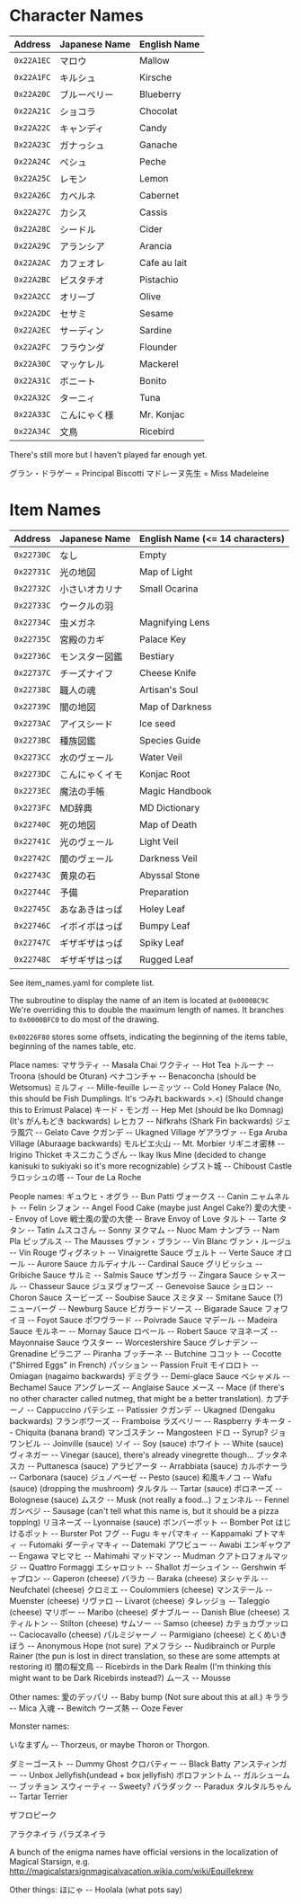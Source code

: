 Character Names
===============
|Address|Japanese Name|English Name|
|-------|-------------|--------------|
|`0x22A1EC`|マロウ|Mallow|
|`0x22A1FC`|キルシュ|Kirsche|
|`0x22A20C`|ブルーベリー|Blueberry|
|`0x22A21C`|ショコラ|Chocolat|
|`0x22A22C`|キャンディ|Candy|
|`0x22A23C`|ガナっシュ|Ganache|
|`0x22A24C`|ペシュ|Peche|
|`0x22A25C`|レモン|Lemon|
|`0x22A26C`|カベルネ|Cabernet|
|`0x22A27C`|カシス|Cassis|
|`0x22A28C`|シードル|Cider|
|`0x22A29C`|アランシア|Arancia|
|`0x22A2AC`|カフェオレ|Cafe au lait|
|`0x22A2BC`|ピスタチオ|Pistachio|
|`0x22A2CC`|オリーブ|Olive|
|`0x22A2DC`|セサミ|Sesame|
|`0x22A2EC`|サーディン|Sardine|
|`0x22A2FC`|フラウンダ|Flounder|
|`0x22A30C`|マッケレル|Mackerel|
|`0x22A31C`|ボニート|Bonito|
|`0x22A32C`|ターニィ|Tuna|
|`0x22A33C`|こんにゃく様|Mr. Konjac|
|`0x22A34C`|文鳥|Ricebird|
There's still more but I haven't played far enough yet.

グラン・ドラゲー = Principal Biscotti
マドレーヌ先生 = Miss Madeleine

Item Names
==========
|Address|Japanese Name|English Name (<= 14 characters)|
|-------|-------------|--------------|
|`0x22730C`|なし|Empty|
|`0x22731C`|光の地図|Map of Light|
|`0x22732C`|小さいオカリナ|Small Ocarina|
|`0x22733C`|ウークルの羽||
|`0x22734C`|虫メガネ|Magnifying Lens|
|`0x22735C`|宮殿のカギ|Palace Key|
|`0x22736C`|モンスター図鑑|Bestiary|
|`0x22737C`|チーズナイフ|Cheese Knife|
|`0x22738C`|職人の魂|Artisan's Soul|
|`0x22739C`|闇の地図|Map of Darkness|
|`0x2273AC`|アイスシード|Ice seed|
|`0x2273BC`|種族図鑑|Species Guide|
|`0x2273CC`|水のヴェール|Water Veil|
|`0x2273DC`|こんにゃくイモ|Konjac Root|
|`0x2273EC`|魔法の手帳|Magic Handbook|
|`0x2273FC`|MD辞典|MD Dictionary|
|`0x22740C`|死の地図|Map of Death|
|`0x22741C`|光のヴェール|Light Veil|
|`0x22742C`|闇のヴェール|Darkness Veil|
|`0x22743C`|黄泉の石|Abyssal Stone|
|`0x22744C`|予備|Preparation|
|`0x22745C`|あなあきはっぱ|Holey Leaf|
|`0x22746C`|イボイボはっぱ|Bumpy Leaf|
|`0x22747C`|ギザギザはっぱ|Spiky Leaf|
|`0x22748C`|ギザギザはっぱ|Rugged Leaf|

See item_names.yaml for complete list.

The subroutine to display the name of an item is located at `0x0000BC9C` We're
overriding this to double the maximum length of names. It branches to
`0x0000BFC0` to do most of the drawing.

`0x00226F80` stores some offsets, indicating the beginning of the items table,
beginning of the names table, etc.


Place names:
マサラティ -- Masala Chai
ワクティ -- Hot Tea
トルーナ -- Troona (should be Oturan)
ベナコンチャ -- Benaconcha (should be Wetsomus)
ミルフィ -- Mille-feuille
レーミッツ -- Cold Honey Palace (No, this should be Fish Dumplings. It's つみれ backwards >.<)
            (Should change this to Erimust Palace)
キード・モンガ -- Hep Met (should be Iko Domnag) (It's がんもどき backwards)
レヒカフ -- Nifkrahs (Shark Fin backwards)
ジェラ風穴 -- Gelato Cave
クガンデ -- Ukagned Village
ゲアラヴァ -- Ega Aruba Village (Aburaage backwards)
モルビエ火山 -- Mt. Morbier
リギニオ密林 -- Irigino Thicket
キスニカこうざん -- Ikay Ikus Mine (decided to change kanisuki to sukiyaki so it's more recognizable)
シブスト城 -- Chiboust Castle
ラロッシュの塔 -- Tour de La Roche

People names:
ギュウヒ・オグラ -- Bun Patti
ヴォークス -- Canin
ニャムネルト -- Felin
シフォン -- Angel Food Cake (maybe just Angel Cake?)
愛の大使 -- Envoy of Love
戦士風の愛の大使 -- Brave Envoy of Love
タルト -- Tarte
タタン -- Tatin
ムスコさん -- Sonny
ヌクマム -- Nuoc Mam
ナンプラ -- Nam Pla
ピップルス -- The Mausses
ヴァン・ブラン -- Vin Blanc
ヴァン・ルージュ -- Vin Rouge
ヴィグネット -- Vinaigrette Sauce
ヴェルト -- Verte Sauce
オロール -- Aurore Sauce
カルディナル -- Cardinal Sauce
グリビッシュ -- Gribiche Sauce
サルミ -- Salmis Sauce
ザンガラ -- Zingara Sauce
シャスール -- Chasseur Sauce
ジュヌヴォワーズ -- Genevoise Sauce
ショロン -- Choron Sauce
スービーズ -- Soubise Sauce
スミタヌ -- Smitane Sauce (?)
ニューバーグ -- Newburg Sauce
ビガラードソース -- Bigarade Sauce
フォワイヨ -- Foyot Sauce
ポワヴラード -- Poivrade Sauce
マデール -- Madeira Sauce
モルネー -- Mornay Sauce
ロベール -- Robert Sauce
マヨネーズ -- Mayonnaise Sauce
ウスター -- Worcestershire Sauce
グレナデン -- Grenadine
ピラニア -- Piranha
ブッチーネ -- Butchine
ココット -- Cocotte ("Shirred Eggs" in French)
パッション -- Passion Fruit
モイロロト -- Omiagan (nagaimo backwards)
デミグラ -- Demi-glace Sauce
ベシャメル -- Bechamel Sauce
アングレーズ -- Anglaise Sauce
メース -- Mace (if there's no other character called nutmeg, that might be a better translation).
カプチーノ -- Cappuccino
パテシエ -- Patissier
クガンデ -- Ukagned (Dengaku backwards)
フランボワーズ -- Framboise
ラズベリー -- Raspberry
チキータ -- Chiquita (banana brand)
マンゴスチン -- Mangosteen
ドロ -- Syrup?
ジョワンビル -- Joinville (sauce)
ソイ -- Soy (sauce)
ホワイト -- White (sauce)
ヴィネガー -- Vinegar (sauce), there's already vinegrette though...
ブッタネスカ -- Puttanesca (sauce)
アラビアータ -- Arrabbiata (sauce)
カルボナーラ -- Carbonara (sauce)
ジュノベーゼ -- Pesto (sauce)
和風キノコ -- Wafu (sauce) (dropping the mushroom)
タルタル -- Tartar (sauce)
ボロネーズ -- Bolognese (sauce)
ムスク -- Musk (not really a food...)
フェンネル -- Fennel
ガンベジ -- Sausage (can't tell what this name is, but it should be a pizza topping)
リヨネーズ -- Lyonnaise (sauce)
ボンバーポット -- Bomber Pot
はじけるポット -- Burster Pot
フグ -- Fugu
キャパマキィ -- Kappamaki
プトマキィ -- Futomaki
ダーティマキィ -- Datemaki
アワビュー -- Awabi
エンギャウア -- Engawa
マヒマヒ -- Mahimahi
マッドマン -- Mudman
クアトロフォルマッジ -- Quattro Formaggi
エシャロット -- Shallot
ガーシュイン -- Gershwin
ギャプロン -- Gaperon (cheese)
バラカ -- Baraka (cheese)
ヌシャテル -- Neufchatel (cheese)
クロミエ -- Coulommiers (cheese)
マンステール -- Muenster (cheese)
リヴァロ -- Livarot (cheese)
タレッジョ -- Taleggio (cheese)
マリボー -- Maribo (cheese)
ダナブルー -- Danish Blue (cheese)
スティルトン -- Stilton (cheese)
サムソー -- Samso (cheese)
カテョカヴァッロ -- Caciocavallo (cheese)
パルミジャーノ -- Parmigiano (cheese)
とくめいきぼう -- Anonymous Hope (not sure)
アメフラシ -- Nudibrainch or Purple Rainer (the pun is lost in direct translation, so these are some attempts at restoring it)
闇の桜文鳥 -- Ricebirds in the Dark Realm (I'm thinking this might want to be Dark Ricebirds instead?)
ムース -- Mousse

Other names:
愛のデッパリ -- Baby bump (Not sure about this at all.)
キララ -- Mica
入魂 -- Bewitch
ウーズ熱 -- Ooze Fever

Monster names:

いなまずん -- Thorzeus, or maybe Thoron or Thorgon.

ダミーゴースト -- Dummy Ghost
クロバティー -- Black Batty
アンスティンガー -- Unbox Jellyfish(undead + box jellyfish)
ボロファントム --
ガルシューム --
ブッチョン
スウィーティ -- Sweety?
パラダック -- Paradux
タルタルちゃん -- Tartar Terrier

ザフロピーク

アラクネイラ
パラズネイラ

A bunch of the enigma names have official versions in the localization of
Magical Starsign, e.g. http://magicalstarsignmagicalvacation.wikia.com/wiki/Equillekrew


Other things:
ほにゃ -- Hoolala (what pots say)
